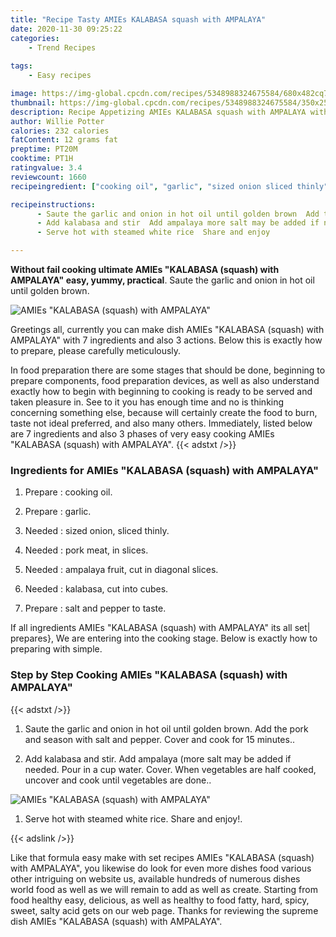 ```yaml
---
title: "Recipe Tasty AMIEs KALABASA squash with AMPALAYA"
date: 2020-11-30 09:25:22
categories:
    - Trend Recipes
    
tags:
    - Easy recipes

image: https://img-global.cpcdn.com/recipes/5348988324675584/680x482cq70/amies-kalabasa-squash-with-ampalaya-recipe-main-photo.jpg
thumbnail: https://img-global.cpcdn.com/recipes/5348988324675584/350x250cq70/amies-kalabasa-squash-with-ampalaya-recipe-main-photo.jpg
description: Recipe Appetizing AMIEs KALABASA squash with AMPALAYA with 7 ingredients and 3 stages of easy cooking.
author: Willie Potter
calories: 232 calories
fatContent: 12 grams fat
preptime: PT20M
cooktime: PT1H
ratingvalue: 3.4
reviewcount: 1660
recipeingredient: ["cooking oil", "garlic", "sized onion sliced thinly", "pork meat in slices", "ampalaya fruit cut in diagonal slices", "kalabasa cut into cubes", "salt and pepper to taste"]

recipeinstructions: 
      - Saute the garlic and onion in hot oil until golden brown  Add the pork and season with salt and pepper  Cover and cook for 15 minutes 
      - Add kalabasa and stir  Add ampalaya more salt may be added if needed  Pour in a cup water  Cover  When vegetables are half cooked uncover and cook until vegetables are done 
      - Serve hot with steamed white rice  Share and enjoy

---
```




**Without fail cooking ultimate AMIEs &#34;KALABASA (squash) with AMPALAYA&#34; easy, yummy, practical**. Saute the garlic and onion in hot oil until golden brown.


![AMIEs &#34;KALABASA (squash) with AMPALAYA&#34;](https://img-global.cpcdn.com/recipes/5348988324675584/680x482cq70/amies-kalabasa-squash-with-ampalaya-recipe-main-photo.jpg "AMIEs &#34;KALABASA (squash) with AMPALAYA&#34;")




Greetings all, currently you can make dish AMIEs &#34;KALABASA (squash) with AMPALAYA&#34; with 7 ingredients and also 3 actions. Below this is exactly how to prepare, please carefully meticulously.

In food preparation there are some stages that should be done, beginning to prepare components, food preparation devices, as well as also understand exactly how to begin with beginning to cooking is ready to be served and taken pleasure in. See to it you has enough time and no is thinking concerning something else, because will certainly create the food to burn, taste not ideal preferred, and also many others. Immediately, listed below are 7 ingredients and also 3 phases of very easy cooking AMIEs &#34;KALABASA (squash) with AMPALAYA&#34;.
{{< adstxt />}}

### Ingredients for AMIEs &#34;KALABASA (squash) with AMPALAYA&#34;


1. Prepare  : cooking oil.

1. Prepare  : garlic.

1. Needed  : sized onion, sliced thinly.

1. Needed  : pork meat, in slices.

1. Needed  : ampalaya fruit, cut in diagonal slices.

1. Needed  : kalabasa, cut into cubes.

1. Prepare  : salt and pepper to taste.



If all ingredients AMIEs &#34;KALABASA (squash) with AMPALAYA&#34; its all set| prepares}, We are entering into the cooking stage. Below is exactly how to preparing with simple.

### Step by Step Cooking AMIEs &#34;KALABASA (squash) with AMPALAYA&#34;

{{< adstxt />}}


1. Saute the garlic and onion in hot oil until golden brown.  Add the pork and season with salt and pepper.  Cover and cook for 15 minutes..



1. Add kalabasa and stir.  Add ampalaya (more salt may be added if needed.  Pour in a cup water.  Cover.  When vegetables are half cooked, uncover and cook until vegetables are done..



![AMIEs &#34;KALABASA (squash) with AMPALAYA&#34;](https://img-global.cpcdn.com/steps/5316871096107008/160x128cq70/amies-kalabasa-squash-with-ampalaya-recipe-step-2-photo.jpg" "AMIEs &#34;KALABASA (squash) with AMPALAYA&#34;")



1. Serve hot with steamed white rice.  Share and enjoy!.





{{< adslink />}}

Like that formula easy make with set recipes AMIEs &#34;KALABASA (squash) with AMPALAYA&#34;, you likewise do look for even more dishes food various other intriguing on website us, available hundreds of numerous dishes world food as well as we will remain to add as well as create. Starting from food healthy easy, delicious, as well as healthy to food fatty, hard, spicy, sweet, salty acid gets on our web page. Thanks for reviewing the supreme dish AMIEs &#34;KALABASA (squash) with AMPALAYA&#34;.
